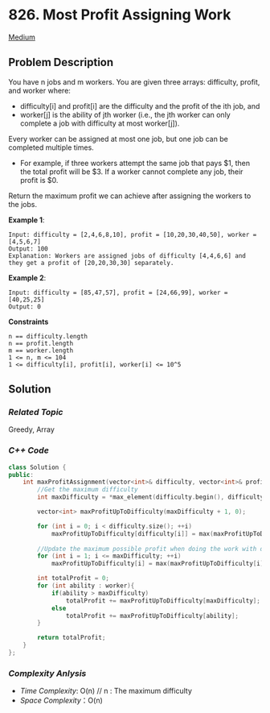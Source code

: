 # 826. Most Profit Assigning Work
[Medium](https://leetcode.com/problems/most-profit-assigning-work/description/)

## Problem Description

You have n jobs and m workers. You are given three arrays: difficulty, profit, and worker where:

  - difficulty[i] and profit[i] are the difficulty and the profit of the ith job, and
  - worker[j] is the ability of jth worker (i.e., the jth worker can only complete a job with difficulty at most worker[j]).

Every worker can be assigned at most one job, but one job can be completed multiple times.

- For example, if three workers attempt the same job that pays $1, then the total profit will be $3. If a worker cannot complete any job, their profit is $0.

Return the maximum profit we can achieve after assigning the workers to the jobs.


**Example 1**:
```
Input: difficulty = [2,4,6,8,10], profit = [10,20,30,40,50], worker = [4,5,6,7]
Output: 100
Explanation: Workers are assigned jobs of difficulty [4,4,6,6] and they get a profit of [20,20,30,30] separately.
```
**Example 2**:
```
Input: difficulty = [85,47,57], profit = [24,66,99], worker = [40,25,25]
Output: 0
```

**Constraints**
```
n == difficulty.length
n == profit.length
m == worker.length
1 <= n, m <= 104
1 <= difficulty[i], profit[i], worker[i] <= 10^5
```

## Solution

### _Related Topic_
  Greedy, Array   

### _C++ Code_
```cpp
class Solution {
public:
    int maxProfitAssignment(vector<int>& difficulty, vector<int>& profit, vector<int>& worker) {
        //Get the maximum difficulty
        int maxDifficulty = *max_element(difficulty.begin(), difficulty.end());

        vector<int> maxProfitUpToDifficulty(maxDifficulty + 1, 0);

        for (int i = 0; i < difficulty.size(); ++i)
            maxProfitUpToDifficulty[difficulty[i]] = max(maxProfitUpToDifficulty[difficulty[i]], profit[i]);
        
        //Update the maximum possible profit when doing the work with difficulty = i
        for (int i = 1; i <= maxDifficulty; ++i)
            maxProfitUpToDifficulty[i] = max(maxProfitUpToDifficulty[i], maxProfitUpToDifficulty[i - 1]);

        int totalProfit = 0;
        for (int ability : worker){
            if(ability > maxDifficulty)
                totalProfit += maxProfitUpToDifficulty[maxDifficulty];
            else
                totalProfit += maxProfitUpToDifficulty[ability];
        }

        return totalProfit;
    }
};
```

### _Complexity Anlysis_
- _Time Complexity_: O(n) // n : The maximum difficulty
- _Space Complexity_：O(n) 
